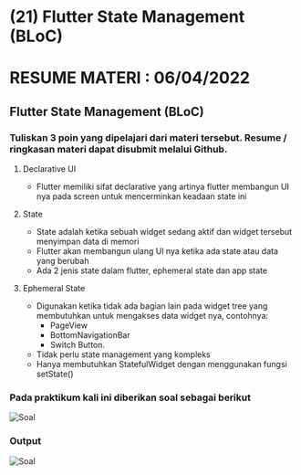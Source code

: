 # (21) Flutter State Management (BLoC)

# RESUME MATERI : 06/04/2022

## Flutter State Management (BLoC)

### Tuliskan 3 poin yang dipelajari dari materi tersebut. Resume / ringkasan materi dapat disubmit melalui Github.

1. Declarative UI
   - Flutter memiliki sifat declarative yang artinya flutter membangun UI nya pada screen untuk mencerminkan keadaan state ini

2. State
   - State adalah ketika sebuah widget sedang aktif dan widget tersebut menyimpan data di memori 
   - Flutter akan membangun ulang Ul nya ketika ada state atau data yang berubah 
   - Ada 2 jenis state dalam flutter, ephemeral state dan app state
   
3. Ephemeral State
   - Digunakan ketika tidak ada bagian lain pada widget tree yang membutuhkan untuk mengakses data widget nya, contohnya:
     - PageView
     - BottomNavigationBar
     - Switch Button. 
   - Tidak perlu state management yang kompleks 
   - Hanya membutuhkan StatefulWidget dengan menggunakan fungsi setState()

### Pada praktikum kali ini diberikan soal sebagai berikut
![Soal](//21_Flutter%20State%20Management%20(BLoC)/screenshots/soal21.png)


### Output
![Soal](//21_Flutter%20State%20Management%20(BLoC)/screenshots/preview.gif)




